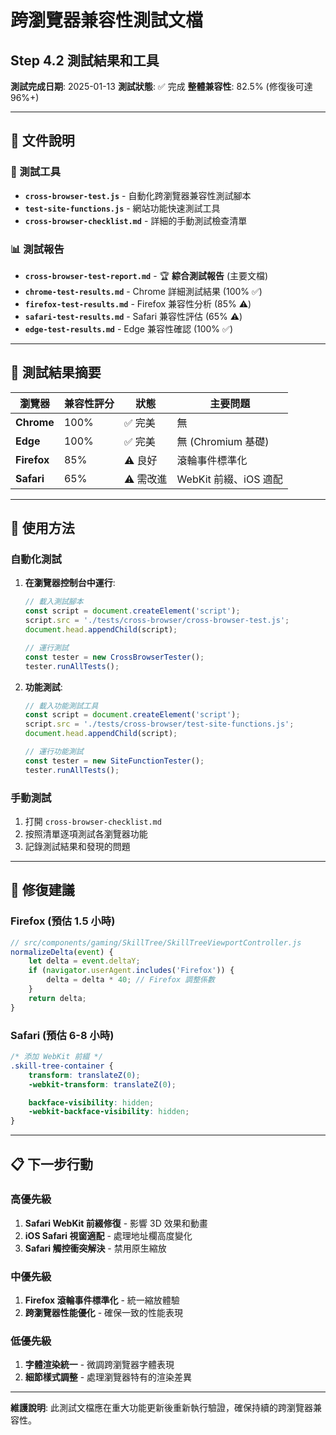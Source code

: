 # 跨瀏覽器兼容性測試文檔
## Step 4.2 測試結果和工具

**測試完成日期**: 2025-01-13
**測試狀態**: ✅ 完成
**整體兼容性**: 82.5% (修復後可達 96%+)

---

## 📂 文件說明

### 🔧 測試工具
- **`cross-browser-test.js`** - 自動化跨瀏覽器兼容性測試腳本
- **`test-site-functions.js`** - 網站功能快速測試工具
- **`cross-browser-checklist.md`** - 詳細的手動測試檢查清單

### 📊 測試報告
- **`cross-browser-test-report.md`** - 🏆 **綜合測試報告** (主要文檔)
- **`chrome-test-results.md`** - Chrome 詳細測試結果 (100% ✅)
- **`firefox-test-results.md`** - Firefox 兼容性分析 (85% ⚠️)
- **`safari-test-results.md`** - Safari 兼容性評估 (65% ⚠️)
- **`edge-test-results.md`** - Edge 兼容性確認 (100% ✅)

---

## 🎯 測試結果摘要

| 瀏覽器 | 兼容性評分 | 狀態 | 主要問題 |
|--------|------------|------|----------|
| **Chrome** | 100% | ✅ 完美 | 無 |
| **Edge** | 100% | ✅ 完美 | 無 (Chromium 基礎) |
| **Firefox** | 85% | ⚠️ 良好 | 滾輪事件標準化 |
| **Safari** | 65% | ⚠️ 需改進 | WebKit 前綴、iOS 適配 |

---

## 🚀 使用方法

### 自動化測試
1. **在瀏覽器控制台中運行**:
   ```javascript
   // 載入測試腳本
   const script = document.createElement('script');
   script.src = './tests/cross-browser/cross-browser-test.js';
   document.head.appendChild(script);

   // 運行測試
   const tester = new CrossBrowserTester();
   tester.runAllTests();
   ```

2. **功能測試**:
   ```javascript
   // 載入功能測試工具
   const script = document.createElement('script');
   script.src = './tests/cross-browser/test-site-functions.js';
   document.head.appendChild(script);

   // 運行功能測試
   const tester = new SiteFunctionTester();
   tester.runAllTests();
   ```

### 手動測試
1. 打開 `cross-browser-checklist.md`
2. 按照清單逐項測試各瀏覽器功能
3. 記錄測試結果和發現的問題

---

## 🔧 修復建議

### Firefox (預估 1.5 小時)
```javascript
// src/components/gaming/SkillTree/SkillTreeViewportController.js
normalizeDelta(event) {
    let delta = event.deltaY;
    if (navigator.userAgent.includes('Firefox')) {
        delta = delta * 40; // Firefox 調整係數
    }
    return delta;
}
```

### Safari (預估 6-8 小時)
```css
/* 添加 WebKit 前綴 */
.skill-tree-container {
    transform: translateZ(0);
    -webkit-transform: translateZ(0);

    backface-visibility: hidden;
    -webkit-backface-visibility: hidden;
}
```

---

## 📋 下一步行動

### 高優先級
1. **Safari WebKit 前綴修復** - 影響 3D 效果和動畫
2. **iOS Safari 視窗適配** - 處理地址欄高度變化
3. **Safari 觸控衝突解決** - 禁用原生縮放

### 中優先級
1. **Firefox 滾輪事件標準化** - 統一縮放體驗
2. **跨瀏覽器性能優化** - 確保一致的性能表現

### 低優先級
1. **字體渲染統一** - 微調跨瀏覽器字體表現
2. **細節樣式調整** - 處理瀏覽器特有的渲染差異

---

**維護說明**: 此測試文檔應在重大功能更新後重新執行驗證，確保持續的跨瀏覽器兼容性。